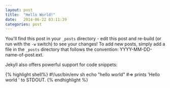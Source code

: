 ```yaml
---
layout: post
title:  "Hello World!"
date:   2014-06-22 03:11:39
categories: post 
---
```


You'll find this post in your `_posts` directory - edit this post and re-build (or run with the `-w` switch) to see your changes!
To add new posts, simply add a file in the `_posts` directory that follows the convention: YYYY-MM-DD-name-of-post.ext.

Jekyll also offers powerful support for code snippets:

{% highlight shell%}
#!/usr/bin/env sh
echo "hello world"
#=> prints 'Hello world ' to STDOUT.
{% endhighlight %}

[starlake]:    http://starlakes.tk
